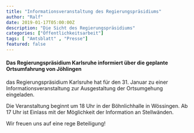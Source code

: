 ```yaml
---
title: "Informationsveranstaltung des Regierungspräsidiums"
author: "Ralf"
date: 2019-01-17T05:00:00Z
description: "Die Sicht des Regierungspräsidiums"
categories: ["Öffentlichkeitsarbeit"]
tags: [ "Amtsblatt" , "Presse"]
featured: false
---
```


#### Das Regierungspräsidium Karlsruhe informiert über die geplante Ortsumfahrung von Jöhlingen

das Regierungspräsidium Karlsruhe hat für den 31. Januar zu einer Informationsveranstaltung zur Ausgestaltung der Ortsumgehung eingeladen.

Die Veranstaltung beginnt um 18 Uhr in der Böhnlichhalle in Wössingen.
Ab 17 Uhr ist Einlass mit der Möglichkeit der Information an Stellwänden.

Wir freuen uns auf eine rege Beteiligung!
